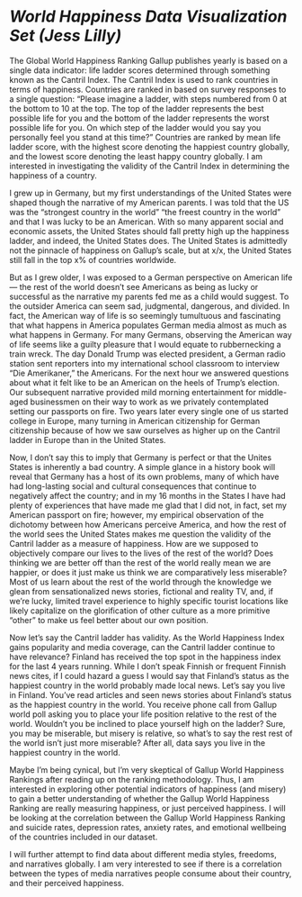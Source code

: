 # *World Happiness Data Visualization Set (Jess Lilly)*

The Global World Happiness Ranking Gallup publishes yearly is based on a single data indicator: life ladder scores determined through something known as the Cantril Index. The Cantril Index is used to rank countries in terms of happiness. Countries are ranked in based on survey responses to a single question: “Please imagine a ladder, with steps numbered from 0 at the bottom to 10 at the top. The top of the ladder represents the best possible life for you and the bottom of the ladder represents the worst possible life for you. On which step of the ladder would you say you personally feel you stand at this time?” Countries are ranked by mean life ladder score, with the highest score denoting the happiest country globally, and the lowest score denoting the least happy country globally. I am interested in investigating the validity of the Cantril Index in determining the happiness of a country.

I grew up in Germany, but my first understandings of the United States were shaped though the narrative of my American parents. I was told that the US was the “strongest country in the world” “the freest country in the world” and that I was lucky to be an American. With so many apparent social and economic assets, the United States should fall pretty high up the happiness ladder, and indeed, the United States does. The United States is admittedly not the pinnacle of happiness on Gallup’s scale, but at x/x, the United States still fall in the top x% of countries worldwide.

But as I grew older, I was exposed to a German perspective on American life — the rest of the world doesn’t see Americans as being as lucky or successful as the narrative my parents fed me as a child would suggest. To the outsider America can seem sad, judgmental, dangerous, and divided. In fact, the American way of life is so seemingly tumultuous and fascinating that what happens in America populates German media almost as much as what happens in Germany. For many Germans, observing the American way of life seems like a guilty pleasure that I would equate to rubbernecking a train wreck. The day Donald Trump was elected president, a German radio station sent reporters into my international school classroom to interview “Die Amerikaner,” the Americans.  For the next hour we answered questions about what it felt like to be an American on the heels of Trump’s election. Our subsequent narrative provided mild morning entertainment for middle-aged businessmen on their way to work as we privately contemplated setting our passports on fire. Two years later every single one of us started college in Europe, many turning in American citizenship for German citizenship because of how we saw ourselves as higher up on the Cantril ladder in Europe than in the United States. 

Now, I don’t say this to imply that Germany is perfect or that the Unites States is inherently a bad country. A simple glance in a history book will reveal that Germany has a host of its own problems, many of which have had long-lasting social and cultural consequences that continue to negatively affect the country; and in my 16 months in the States I have had plenty of experiences that have made me glad that I did not, in fact, set my American passport on fire; however, my  empirical observation of the dichotomy between how Americans perceive America, and how the rest of the world sees the United States makes me question the validity of the Cantril ladder as a measure of happiness.
How are we supposed to objectively compare our lives to the lives of the rest of the world? Does thinking we are better off than the rest of the world really mean we are happier, or does it just make us think we are comparatively less miserable? Most of us learn about the rest of the world through the knowledge we glean from sensationalized news stories, fictional and reality TV, and, if we’re lucky, limited travel experience to highly specific tourist locations like likely capitalize on the glorification of other culture as a more primitive “other” to make us feel better about our own position. 

Now let’s say the Cantril ladder has validity. As the World Happiness Index gains popularity and media coverage, can the Cantril ladder continue to have relevance? Finland has received the top spot in the happiness index for the last 4 years running. While I don’t speak Finnish or frequent Finnish news cites, if I could hazard a guess I would say that Finland’s status as the happiest country in the world probably made local news. Let’s say you live in Finland. You’ve read articles and seen news stories about Finland’s status as the happiest country in the world. You receive phone call from Gallup world poll asking you to place your life position relative to the rest of the world. Wouldn’t you be inclined to place yourself high on the ladder? Sure, you may be miserable, but misery is relative, so what’s to say the rest rest of the world isn’t just more miserable? After all, data says you live in the happiest country in the world.

Maybe I’m being cynical, but I’m very skeptical of Gallup World Happiness Rankings after reading up on the ranking methodology. Thus, I am interested in exploring other potential indicators of happiness (and misery) to gain a better understanding of whether the Gallup World Happiness Ranking are really measuring happiness, or just perceived happiness.
I will be looking at the correlation between the Gallup World Happiness Ranking and suicide rates, depression rates, anxiety rates, and emotional wellbeing of the countries included in our dataset.

I will further attempt to find data about different media styles, freedoms, and narratives globally. I am very interested to see if there is a correlation between the types of media narratives people consume about their country, and their perceived happiness.

